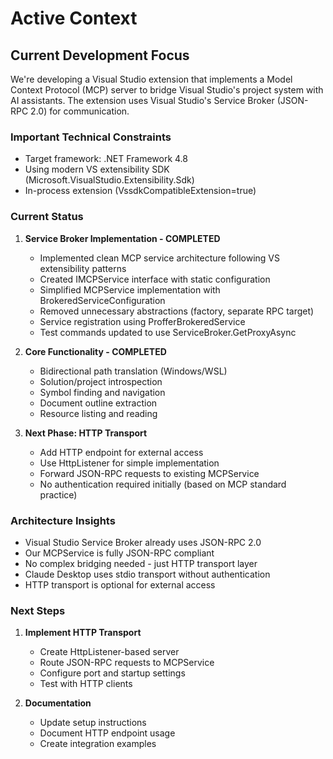 # Active Context

## Current Development Focus

We're developing a Visual Studio extension that implements a Model Context Protocol (MCP) server to bridge Visual Studio's project system with AI assistants. The extension uses Visual Studio's Service Broker (JSON-RPC 2.0) for communication.

### Important Technical Constraints
- Target framework: .NET Framework 4.8
- Using modern VS extensibility SDK (Microsoft.VisualStudio.Extensibility.Sdk)
- In-process extension (VssdkCompatibleExtension=true)

### Current Status

1. **Service Broker Implementation - COMPLETED**
   - Implemented clean MCP service architecture following VS extensibility patterns
   - Created IMCPService interface with static configuration
   - Simplified MCPService implementation with BrokeredServiceConfiguration
   - Removed unnecessary abstractions (factory, separate RPC target)
   - Service registration using ProfferBrokeredService
   - Test commands updated to use ServiceBroker.GetProxyAsync

2. **Core Functionality - COMPLETED**
   - Bidirectional path translation (Windows/WSL)
   - Solution/project introspection
   - Symbol finding and navigation
   - Document outline extraction
   - Resource listing and reading

3. **Next Phase: HTTP Transport**
   - Add HTTP endpoint for external access
   - Use HttpListener for simple implementation
   - Forward JSON-RPC requests to existing MCPService
   - No authentication required initially (based on MCP standard practice)

### Architecture Insights

- Visual Studio Service Broker already uses JSON-RPC 2.0
- Our MCPService is fully JSON-RPC compliant
- No complex bridging needed - just HTTP transport layer
- Claude Desktop uses stdio transport without authentication
- HTTP transport is optional for external access

### Next Steps

1. **Implement HTTP Transport**
   - Create HttpListener-based server
   - Route JSON-RPC requests to MCPService
   - Configure port and startup settings
   - Test with HTTP clients

2. **Documentation**
   - Update setup instructions
   - Document HTTP endpoint usage
   - Create integration examples
